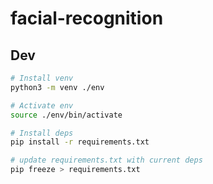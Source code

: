 # facial-recognition

## Dev

``` bash
# Install venv
python3 -m venv ./env

# Activate env
source ./env/bin/activate

# Install deps
pip install -r requirements.txt

# update requirements.txt with current deps
pip freeze > requirements.txt
```
